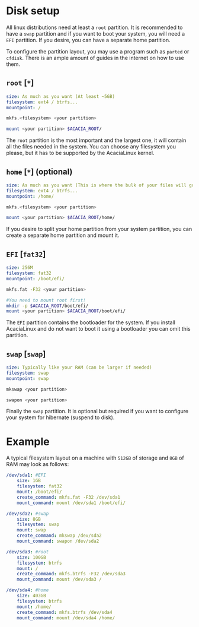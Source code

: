 # Disk setup

All linux distributions need at least a `root` partition. It is recommended to have a `swap` partition and if you want to boot your system, you will need a `EFI` partition. If you desire, you can have a separate home partition.

To configure the partition layout, you may use a program such as `parted` or `cfdisk`. There is an ample amount of guides in the internet on how to use them.

## `root` [`*`]
```yml
size: As much as you want (At least ~5GB)
filesystem: ext4 / btrfs...
mountpoint: /
```
```bash
mkfs.<filesystem> <your partition>
```
```bash
mount <your partition> $ACACIA_ROOT/
```
The `root` partition is the most important and the largest one, it will contain all the files needed in the system. You can choose any filesystem you please, but it has to be supported by the AcaciaLinux kernel.


## `home` [`*`] (optional)
```yml
size: As much as you want (This is where the bulk of your files will go)
filesystem: ext4 / btrfs...
mountpoint: /home/
```
```bash
mkfs.<filesystem> <your partition>
```
```bash
mount <your partition> $ACACIA_ROOT/home/
```
If you desire to split your home partition from your system partition, you can create a separate home partition and mount it.

## `EFI` [`fat32`]
```yml
size: 256M
filesystem: fat32
mountpoint: /boot/efi/
```
```bash
mkfs.fat -F32 <your partition>
```
```bash
#You need to mount root first!
mkdir -p $ACACIA_ROOT/boot/efi/
mount <your partition> $ACACIA_ROOT/boot/efi/
```
The `EFI` partition contains the bootloader for the system. If you install AcaciaLinux and do not want to boot it using a bootloader you can omit this partition.

## `swap` [`swap`]
```yml
size: Typically like your RAM (can be larger if needed)
filesystem: swap
mountpoint: swap
```
```bash
mkswap <your partition>
```
```bash
swapon <your partition>
```
Finally the `swap` partition. It is optional but required if you want to configure your system for hibernate (suspend to disk).

# Example
A typical filesystem layout on a machine with `512GB` of storage and `8GB` of RAM may look as follows:
```yml
/dev/sda1: #EFI
    size: 1GB
    filesystem: fat32
    mount: /boot/efi/
    create_command: mkfs.fat -F32 /dev/sda1
    mount_command: mount /dev/sda1 /boot/efi/

/dev/sda2: #swap
    size: 8GB
    filesystem: swap
    mount: swap
    create_command: mkswap /dev/sda2
    mount_command: swapon /dev/sda2

/dev/sda3: #root
    size: 100GB
    filesystem: btrfs
    mount: /
    create_command: mkfs.btrfs -F32 /dev/sda3
    mount_command: mount /dev/sda3 /

/dev/sda4: #home
    size: 403GB
    filesystem: btrfs
    mount: /home/
    create_command: mkfs.btrfs /dev/sda4
    mount_command: mount /dev/sda4 /home/

```